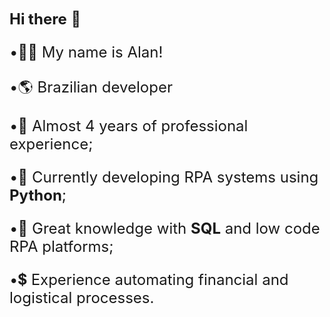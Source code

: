   <font size=5>**Hi there** 👋

  •🙋🏻 My name is Alan!
     
  •🌎 Brazilian developer

  •📅 Almost 4 years of professional experience;
  
  •🐍 Currently developing RPA systems using **Python**;
  
  •💬 Great knowledge with **SQL** and low code RPA platforms;
  
  •💲 Experience automating financial and logistical processes.
<!---
alanfurquim/alanfurquim is a ✨ special ✨ repository because its `README.md` (this file) appears on your GitHub profile.
You can click the Preview link to take a look at your changes.
--->

